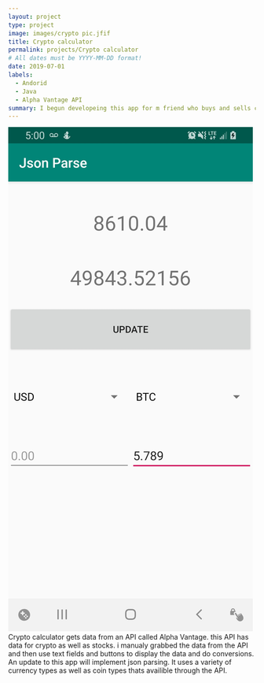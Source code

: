 ```yaml
---
layout: project
type: project
image: images/crypto pic.jfif
title: Crypto calculator
permalink: projects/Crypto calculator
# All dates must be YYYY-MM-DD format!
date: 2019-07-01
labels:
  - Andorid
  - Java
  - Alpha Vantage API
summary: I begun developeing this app for m friend who buys and sells cryto to people in hawaii that dont have access to the exchanges. 
---
```


<div class="ui small rounded images">
  
</div>
<img class="ui medium right floated rounded image" src="../images/cryptoPic1.jpg">
Crypto calculator gets data from an API called Alpha Vantage. this API has data for crypto as well as stocks. i manualy grabbed the data from the API and then use text fields and buttons to display the data and do conversions. An update to this app will implement json parsing. It uses a variety of currency types as well as coin types thats availible through the API.






